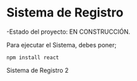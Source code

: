 <h1> Sistema de Registro </h1>  

-Estado del proyecto: EN CONSTRUCCIÓN.

Para ejecutar el Sistema, debes poner;

```npm install react```

Sistema de Registro 2

